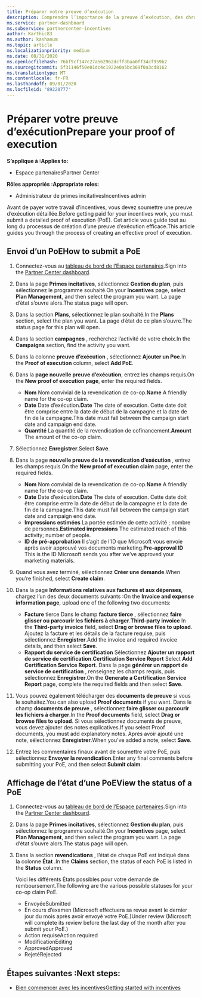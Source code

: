 ```yaml
---
title: Préparer votre preuve d’exécution
description: Comprendre l’importance de la preuve d’exécution, des chronologies, de l’affichage de l’État et des instructions d’envoi.
ms.service: partner-dashboard
ms.subservice: partnercenter-incentives
author: Karthic83
ms.author: kashanum
ms.topic: article
ms.localizationpriority: medium
ms.date: 08/31/2020
ms.openlocfilehash: 76bf9cf147c27a562962dcff3baa0ff34cf959b2
ms.sourcegitcommit: 5f31146f50e01dc4c1922e0a5bc369f0a3cd8162
ms.translationtype: MT
ms.contentlocale: fr-FR
ms.lasthandoff: 09/01/2020
ms.locfileid: "89220777"
---
```

# <a name="prepare-your-proof-of-execution"></a><span data-ttu-id="e44fb-103">Préparer votre preuve d’exécution</span><span class="sxs-lookup"><span data-stu-id="e44fb-103">Prepare your proof of execution</span></span>

<span data-ttu-id="e44fb-104">**S’applique à :**</span><span class="sxs-lookup"><span data-stu-id="e44fb-104">**Applies to:**</span></span>

- <span data-ttu-id="e44fb-105">Espace partenaires</span><span class="sxs-lookup"><span data-stu-id="e44fb-105">Partner Center</span></span>

<span data-ttu-id="e44fb-106">**Rôles appropriés :**</span><span class="sxs-lookup"><span data-stu-id="e44fb-106">**Appropriate roles:**</span></span>

- <span data-ttu-id="e44fb-107">Administrateur de primes incitatives</span><span class="sxs-lookup"><span data-stu-id="e44fb-107">Incentives admin</span></span>

<span data-ttu-id="e44fb-108">Avant de payer votre travail d’incentives, vous devez soumettre une preuve d’exécution détaillée.</span><span class="sxs-lookup"><span data-stu-id="e44fb-108">Before getting paid for your incentives work, you must submit a detailed proof of execution (PoE).</span></span> <span data-ttu-id="e44fb-109">Cet article vous guide tout au long du processus de création d’une preuve d’exécution efficace.</span><span class="sxs-lookup"><span data-stu-id="e44fb-109">This article guides you through the process of creating an effective proof of execution.</span></span>

## <a name="how-to-submit-a-poe"></a><span data-ttu-id="e44fb-110">Envoi d’un PoE</span><span class="sxs-lookup"><span data-stu-id="e44fb-110">How to submit a PoE</span></span>

1. <span data-ttu-id="e44fb-111">Connectez-vous au [tableau de bord de l’Espace partenaires](https://partner.microsoft.com/dashboard/).</span><span class="sxs-lookup"><span data-stu-id="e44fb-111">Sign into the [Partner Center dashboard](https://partner.microsoft.com/dashboard/).</span></span>

2. <span data-ttu-id="e44fb-112">Dans la page **Primes incitatives**, sélectionnez **Gestion du plan**, puis sélectionnez le programme souhaité.</span><span class="sxs-lookup"><span data-stu-id="e44fb-112">On your **Incentives** page, select **Plan Management**, and then select the program you want.</span></span> <span data-ttu-id="e44fb-113">La page d’état s’ouvre alors.</span><span class="sxs-lookup"><span data-stu-id="e44fb-113">The status page will open.</span></span>

3. <span data-ttu-id="e44fb-114">Dans la section **Plans**, sélectionnez le plan souhaité.</span><span class="sxs-lookup"><span data-stu-id="e44fb-114">In the **Plans** section, select the plan you want.</span></span> <span data-ttu-id="e44fb-115">La page d’état de ce plan s’ouvre.</span><span class="sxs-lookup"><span data-stu-id="e44fb-115">The status page for this plan will open.</span></span>

4. <span data-ttu-id="e44fb-116">Dans la section **campagnes** , recherchez l’activité de votre choix.</span><span class="sxs-lookup"><span data-stu-id="e44fb-116">In the **Campaigns** section, find the activity you want.</span></span>

5. <span data-ttu-id="e44fb-117">Dans la colonne **preuve d’exécution** , sélectionnez **Ajouter un Poe**.</span><span class="sxs-lookup"><span data-stu-id="e44fb-117">In the **Proof of execution** column, select **Add PoE**.</span></span>

6. <span data-ttu-id="e44fb-118">Dans la **page nouvelle preuve d’exécution**, entrez les champs requis.</span><span class="sxs-lookup"><span data-stu-id="e44fb-118">On the **New proof of execution page**, enter the required fields.</span></span>

   - <span data-ttu-id="e44fb-119">**Nom**  Nom convivial de la revendication de co-op.</span><span class="sxs-lookup"><span data-stu-id="e44fb-119">**Name**  A friendly name for the co-op claim.</span></span>
   - <span data-ttu-id="e44fb-120">**Date**  Date d’exécution.</span><span class="sxs-lookup"><span data-stu-id="e44fb-120">**Date**  The date of execution.</span></span> <span data-ttu-id="e44fb-121">Cette date doit être comprise entre la date de début de la campagne et la date de fin de la campagne.</span><span class="sxs-lookup"><span data-stu-id="e44fb-121">This date must fall between the campaign start date and campaign end date.</span></span>
   - <span data-ttu-id="e44fb-122">**Quantité**  La quantité de la revendication de cofinancement.</span><span class="sxs-lookup"><span data-stu-id="e44fb-122">**Amount**  The amount of the co-op claim.</span></span>

7. <span data-ttu-id="e44fb-123">Sélectionnez **Enregistrer**.</span><span class="sxs-lookup"><span data-stu-id="e44fb-123">Select **Save**.</span></span>

8. <span data-ttu-id="e44fb-124">Dans la page **nouvelle preuve de la revendication d’exécution** , entrez les champs requis.</span><span class="sxs-lookup"><span data-stu-id="e44fb-124">On the **New proof of execution claim** page, enter the required fields.</span></span>

   - <span data-ttu-id="e44fb-125">**Nom**  Nom convivial de la revendication de co-op.</span><span class="sxs-lookup"><span data-stu-id="e44fb-125">**Name**  A friendly name for the co-op claim.</span></span>
   - <span data-ttu-id="e44fb-126">**Date**  Date d’exécution.</span><span class="sxs-lookup"><span data-stu-id="e44fb-126">**Date**  The date of execution.</span></span> <span data-ttu-id="e44fb-127">Cette date doit être comprise entre la date de début de la campagne et la date de fin de la campagne.</span><span class="sxs-lookup"><span data-stu-id="e44fb-127">This date must fall between the campaign start date and campaign end date.</span></span>
   - <span data-ttu-id="e44fb-128">**Impressions estimées**   La portée estimée de cette activité ; nombre de personnes.</span><span class="sxs-lookup"><span data-stu-id="e44fb-128">**Estimated impressions**   The estimated reach of this activity; number of people.</span></span>
   - <span data-ttu-id="e44fb-129">**ID de pré-approbation**   Il s’agit de l’ID que Microsoft vous envoie après avoir approuvé vos documents marketing.</span><span class="sxs-lookup"><span data-stu-id="e44fb-129">**Pre-approval ID**   This is the ID Microsoft sends you after we’ve approved your marketing materials.</span></span>

9. <span data-ttu-id="e44fb-130">Quand vous avez terminé, sélectionnez **Créer une demande**.</span><span class="sxs-lookup"><span data-stu-id="e44fb-130">When you’re finished, select **Create claim**.</span></span>

10. <span data-ttu-id="e44fb-131">Dans la page **Informations relatives aux factures et aux dépenses**, chargez l’un des deux documents suivants :</span><span class="sxs-lookup"><span data-stu-id="e44fb-131">On the **Invoice and expense information page**, upload one of the following two documents:</span></span>
    - <span data-ttu-id="e44fb-132">**Facture**  tierce  Dans le champ **facture tierce** , sélectionnez **faire glisser ou parcourir les fichiers à charger**.</span><span class="sxs-lookup"><span data-stu-id="e44fb-132">**Third-party invoice**  In the **Third-party invoice** field, select **Drag or browse files to upload**.</span></span> <span data-ttu-id="e44fb-133">Ajoutez la facture et les détails de la facture requise, puis sélectionnez **Enregistrer**.</span><span class="sxs-lookup"><span data-stu-id="e44fb-133">Add the invoice and required invoice details, and then select **Save**.</span></span>
    - <span data-ttu-id="e44fb-134">**Rapport du service de certification**  Sélectionnez **Ajouter un rapport de service de certification**.</span><span class="sxs-lookup"><span data-stu-id="e44fb-134">**Certification Service Report**  Select **Add Certification Service Report**.</span></span> <span data-ttu-id="e44fb-135">Dans la page **générer un rapport de service de certification** , renseignez les champs requis, puis sélectionnez **Enregistrer**.</span><span class="sxs-lookup"><span data-stu-id="e44fb-135">On the **Generate a Certification Service Report** page, complete the required fields and then select **Save**.</span></span>

11. <span data-ttu-id="e44fb-136">Vous pouvez également télécharger des **documents de preuve** si vous le souhaitez.</span><span class="sxs-lookup"><span data-stu-id="e44fb-136">You can also upload **Proof documents** if you want.</span></span> <span data-ttu-id="e44fb-137">Dans le champ **documents de preuve** , sélectionnez **faire glisser ou parcourir les fichiers à charger**.</span><span class="sxs-lookup"><span data-stu-id="e44fb-137">In the **Proof documents** field, select **Drag or browse files to upload**.</span></span> <span data-ttu-id="e44fb-138">Si vous sélectionnez documents de preuve, vous devez ajouter des notes explicatives.</span><span class="sxs-lookup"><span data-stu-id="e44fb-138">If you select Proof documents, you must add explanatory notes.</span></span> <span data-ttu-id="e44fb-139">Après avoir ajouté une note, sélectionnez **Enregistrer**.</span><span class="sxs-lookup"><span data-stu-id="e44fb-139">When you’ve added a note, select **Save**.</span></span>

12. <span data-ttu-id="e44fb-140">Entrez les commentaires finaux avant de soumettre votre PoE, puis sélectionnez **Envoyer la revendication**.</span><span class="sxs-lookup"><span data-stu-id="e44fb-140">Enter any final comments before submitting your PoE, and then select **Submit claim**.</span></span>

## <a name="view-the-status-of-a-poe"></a><span data-ttu-id="e44fb-141">Affichage de l’état d’une PoE</span><span class="sxs-lookup"><span data-stu-id="e44fb-141">View the status of a PoE</span></span>

1. <span data-ttu-id="e44fb-142">Connectez-vous au [tableau de bord de l’Espace partenaires](https://partner.microsoft.com/dashboard/).</span><span class="sxs-lookup"><span data-stu-id="e44fb-142">Sign into the [Partner Center dashboard](https://partner.microsoft.com/dashboard/).</span></span>

2. <span data-ttu-id="e44fb-143">Dans la page **Primes incitatives**, sélectionnez **Gestion du plan**, puis sélectionnez le programme souhaité.</span><span class="sxs-lookup"><span data-stu-id="e44fb-143">On your **Incentives** page, select **Plan Management**, and then select the program you want.</span></span> <span data-ttu-id="e44fb-144">La page d’état s’ouvre alors.</span><span class="sxs-lookup"><span data-stu-id="e44fb-144">The status page will open.</span></span>

3. <span data-ttu-id="e44fb-145">Dans la section **revendications** , l’état de chaque PoE est indiqué dans la colonne **État** .</span><span class="sxs-lookup"><span data-stu-id="e44fb-145">In the **Claims** section, the status of each PoE is listed in the **Status** column.</span></span>

   <span data-ttu-id="e44fb-146">Voici les différents États possibles pour votre demande de remboursement.</span><span class="sxs-lookup"><span data-stu-id="e44fb-146">The following are the various possible statuses for your co-op claim PoE.</span></span>

   - <span data-ttu-id="e44fb-147">Envoyée</span><span class="sxs-lookup"><span data-stu-id="e44fb-147">Submitted</span></span>
   - <span data-ttu-id="e44fb-148">En cours d’examen (Microsoft effectuera sa revue avant le dernier jour du mois après avoir envoyé votre PoE.)</span><span class="sxs-lookup"><span data-stu-id="e44fb-148">Under review (Microsoft will complete its review before the last day of the month after you submit your PoE.)</span></span>
   - <span data-ttu-id="e44fb-149">Action requise</span><span class="sxs-lookup"><span data-stu-id="e44fb-149">Action required</span></span>
   - <span data-ttu-id="e44fb-150">Modification</span><span class="sxs-lookup"><span data-stu-id="e44fb-150">Editing</span></span>
   - <span data-ttu-id="e44fb-151">Approved</span><span class="sxs-lookup"><span data-stu-id="e44fb-151">Approved</span></span>
   - <span data-ttu-id="e44fb-152">Rejeté</span><span class="sxs-lookup"><span data-stu-id="e44fb-152">Rejected</span></span>

## <a name="next-steps"></a><span data-ttu-id="e44fb-153">Étapes suivantes :</span><span class="sxs-lookup"><span data-stu-id="e44fb-153">Next steps:</span></span>

- [<span data-ttu-id="e44fb-154">Bien commencer avec les incentives</span><span class="sxs-lookup"><span data-stu-id="e44fb-154">Getting started with incentives</span></span>](incentives-get-started-intro.md)